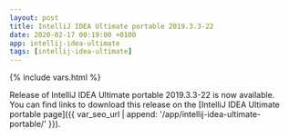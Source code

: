 ```yaml
---
layout: post
title: IntelliJ IDEA Ultimate portable 2019.3.3-22
date: 2020-02-17 00:19:00 +0100
app: intellij-idea-ultimate
tags: [intellij-idea-ultimate]
---
```

{% include vars.html %}

Release of IntelliJ IDEA Ultimate portable 2019.3.3-22 is now available.<br />
You can find links to download this release on the [IntelliJ IDEA Ultimate portable page]({{ var_seo_url | append: '/app/intellij-idea-ultimate-portable/' }}).